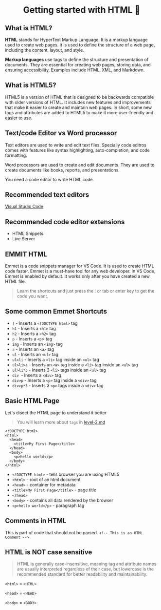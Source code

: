 <h1 align="center"> Getting started with HTML 🚀</h1>

## What is HTML?
**HTML** stands for HyperText Markup Language. It is a markup language used to create web pages. It is used to define the structure of a web page, including the content, layout, and style.



**Markup languages** use tags to define the structure and presentation of documents. They are essential for creating web pages, storing data, and ensuring accessibility. Examples include HTML, XML, and Markdown.



## What is HTML5?
HTML5 is a version of HTML that is designed to be backwards compatible with older versions of HTML. It includes new features and improvements that make it easier to create and maintain web pages. In short, some new tags and attributes are added to HTML5 to make it more user-friendly and easier to use.



## Text/code Editor vs Word processor
Text editors are used to write and edit text files. Specially code editros comes with features like syntax highlighting, auto-completion, and code formatting.

Word processors are used to create and edit documents. They are used to create documents like books, reports, and presentations.

You need a code editor to write HTML code.



## Recommended text editors
<a href="https://code.visualstudio.com/docs/setup/setup-overview" target="_blank">Visual Studio Code</a>

## Recommended code editor extensions
- HTML Snippets
- Live Server

## EMMIT HTML

Emmet is a code snippets manager for VS Code. It is used to create HTML code faster. Emmet is a must-have tool for any web developer. In VS Code, Emmet is enabled by default. It works only after you have created a new HTML file.

> Learn the shortcuts and just press the ! or tab or enter key to get the code you want.

## Some common Emmet Shortcuts 
- ``` ! ``` - Inserts a ``` <!DOCTYPE html> ``` tag
- ``` h1 ``` - Inserts a ``` <h1> ``` tag
- ```h2``` - Inserts a ```<h2>``` tag
- ```p``` - Inserts a ```<p```> tag
- ```img``` - Inserts an ```<img>``` tag
- ```a``` - Inserts an ```<a>``` tag
- ```ul``` - Inserts an ```<ul>``` tag
- ```ul>li``` - Inserts a ```<li>``` tag inside an ```<ul>``` tag
- ```ul>li>a``` - Inserts an ```<a>``` tag inside a ```<li>``` tag inside an ```<ul>``` tag
- ```ul>li*3``` - Inserts 3 ```<li>``` tags inside an ```<ul>``` tag
- ```div ```- Inserts a ```<div>``` tag
- ```div>p``` - Inserts a ```<p>``` tag inside a ```<div>``` tag
- ```div>p*3``` - Inserts 3 ```<p>``` tags inside a ```<div>``` tag

## Basic HTML Page
Let's disect the HTML page to understand it better 
> You will learn more about ``` tags ``` in [level-2.md](https://github.com/Developer-RONNIE/html-css/blob/main/1-HTML/level-2.md)
```
<!DOCTYPE html>
<html>
  <head>
    <title>My First Page</title> 
  </head>
  <body>
    <p>hello world</p> 
  </body>
</html>
```
- ```<!DOCTYPE html>``` - tells browser you are using HTML5
- ```<html>``` - root of an html document
- ```<head>``` - container for metadata
- ```<title>My First Page</title>``` - page title
- ```</head>``` 
- ```<body>``` - contains all data rendered by the browser
- ```<p>hello world</p>``` - paragraph tag

## Comments in HTML
This is part of code that should not be parsed.
```<!-- This is an HTML Comment -->```

## HTML is NOT case sensitive
> HTML is generally case-insensitive, meaning tag and attribute names are usually interpreted regardless of their case, but lowercase is the recommended standard for better readability and maintainability.

```<html>``` = ```<HTML>```

```<head>``` = ```<HEAD>```

```<body>``` = ```<BODY>```